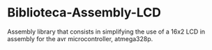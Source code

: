 # Biblioteca-Assembly-LCD
Assembly library that consists in simplifying the use of a 16x2 LCD in assembly for the avr microcontroller, atmega328p.
